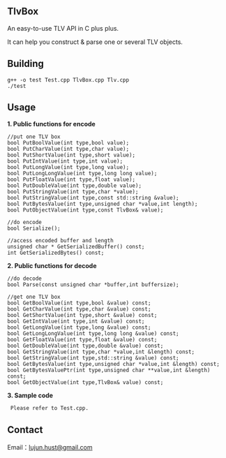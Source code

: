 TlvBox
----------

An easy-to-use TLV API in C plus plus. 

It can help you construct & parse one or several TLV objects.

Building
----------

    g++ -o test Test.cpp TlvBox.cpp Tlv.cpp
    ./test

Usage
----------

 **1. Public functions for encode**

    //put one TLV box
    bool PutBoolValue(int type,bool value);
    bool PutCharValue(int type,char value);
    bool PutShortValue(int type,short value);
    bool PutIntValue(int type,int value);
    bool PutLongValue(int type,long value);
    bool PutLongLongValue(int type,long long value);
    bool PutFloatValue(int type,float value);
    bool PutDoubleValue(int type,double value);
    bool PutStringValue(int type,char *value);
    bool PutStringValue(int type,const std::string &value);
    bool PutBytesValue(int type,unsigned char *value,int length);
    bool PutObjectValue(int type,const TlvBox& value);          
    
    //do encode
    bool Serialize(); 
    
    //access encoded buffer and length
    unsigned char * GetSerializedBuffer() const;
    int GetSerializedBytes() const;

 **2. Public functions for decode**
 
    //do decode
    bool Parse(const unsigned char *buffer,int buffersize); 
    
    //get one TLV box
    bool GetBoolValue(int type,bool &value) const;
    bool GetCharValue(int type,char &value) const;
    bool GetShortValue(int type,short &value) const;
    bool GetIntValue(int type,int &value) const;
    bool GetLongValue(int type,long &value) const;
    bool GetLongLongValue(int type,long long &value) const;
    bool GetFloatValue(int type,float &value) const;
    bool GetDoubleValue(int type,double &value) const;
    bool GetStringValue(int type,char *value,int &length) const;
    bool GetStringValue(int type,std::string &value) const;
    bool GetBytesValue(int type,unsigned char *value,int &length) const;
    bool GetBytesValuePtr(int type,unsigned char **value,int &length) const;
    bool GetObjectValue(int type,TlvBox& value) const;

 **3. Sample code**
 
     Please refer to Test.cpp.

Contact
----------
Email：lujun.hust@gmail.com
